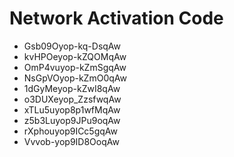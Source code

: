 # Network Activation Code
* Gsb09Oyop-kq-DsqAw
* kvHPOeyop-kZQOMqAw
* OmP4vuyop-kZmSgqAw
* NsGpVOyop-kZmO0qAw
* 1dGyMeyop-kZwI8qAw
* o3DUXeyop_ZzsfwqAw
* xTLu5uyop8p1wfMqAw
* z5b3Luyop9JPu9oqAw
* rXphouyop9ICc5gqAw
* Vvvob-yop9ID8OoqAw